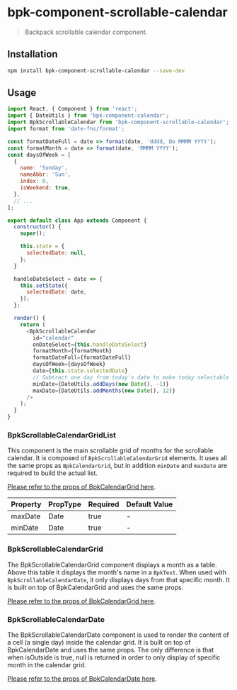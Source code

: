 # bpk-component-scrollable-calendar

> Backpack scrollable calendar component.

## Installation

```sh
npm install bpk-component-scrollable-calendar --save-dev
```

## Usage

```js
import React, { Component } from 'react';
import { DateUtils } from 'bpk-component-calendar';
import BpkScrollableCalendar from 'bpk-component-scrollable-calendar';
import format from 'date-fns/format';

const formatDateFull = date => format(date, 'dddd, Do MMMM YYYY');
const formatMonth = date => format(date, 'MMMM YYYY');
const daysOfWeek = [
  {
    name: 'Sunday',
    nameAbbr: 'Sun',
    index: 0,
    isWeekend: true,
  },
  // ...
];

export default class App extends Component {
  constructor() {
    super();

    this.state = {
      selectedDate: null,
    };
  }

  handleDateSelect = date => {
    this.setState({
      selectedDate: date,
    });
  };

  render() {
    return (
      <BpkScrollableCalendar
        id="calendar"
        onDateSelect={this.handleDateSelect}
        formatMonth={formatMonth}
        formatDateFull={formatDateFull}
        daysOfWeek={daysOfWeek}
        date={this.state.selectedDate}
        // Subtract one day from today's date to make today selectable by default
        minDate={DateUtils.addDays(new Date(), -1)}
        maxDate={DateUtils.addMonths(new Date(), 12)}
      />
    );
  }
}
```

### BpkScrollableCalendarGridList

This component is the main scrollable grid of months for the scrollable calendar.
It is composed of `BpkScrollableCalendarGrid` elements. It uses all the same props
as `BpkCalendarGrid`, but in addition `minDate` and `maxDate` are required to build
the actual list.

[Please refer to the props of BpkCalendarGrid here](https://backpack.github.io/components/calendar/?platform=web#bpkcalendargrid).

| Property | PropType | Required | Default Value |
| -------- | -------- | -------- | ------------- |
| maxDate  | Date     | true     | -             |
| minDate  | Date     | true     | -             |

### BpkScrollableCalendarGrid

The BpkScrollableCalendarGrid component displays a month as a table.
Above this table it displays the month's name in a `BpkText`. When
used with `BpkScrollableCalendarDate`, it only displays days from
that specific month. It is built on top of BpkCalendarGrid and
uses the same props.

[Please refer to the props of BpkCalendarGrid here](https://backpack.github.io/components/calendar/?platform=web#bpkcalendargrid).

### BpkScrollableCalendarDate

The BpkScrollableCalendarDate component is used to render the content of a cell
(a single day) inside the calendar grid. It is built on top of BpkCalendarDate
and uses the same props. The only difference is that when isOutside is true,
null is returned in order to only display of specific month in the calendar grid.

[Please refer to the props of BpkCalendarDate here](https://backpack.github.io/components/calendar?platform=web#bpkcalendardate).
